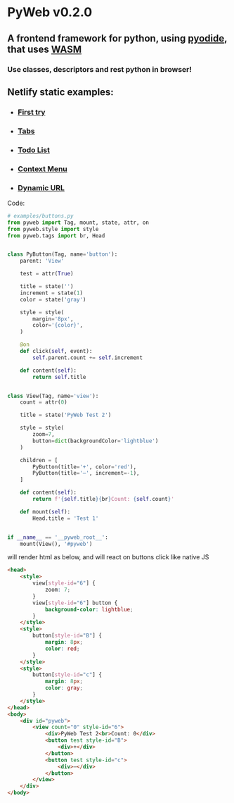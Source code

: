 # PyWeb v0.2.0

## A frontend framework for python, using [pyodide](https://pyodide.org/), that uses [WASM](https://webassembly.org/)
### Use classes, descriptors and rest python in browser!

## Netlify static examples:
- ### [First try](https://pyweb.netlify.app/examples/)
- ### [Tabs](https://pyweb.netlify.app/examples/tabs/)
- ### [Todo List](https://pyweb.netlify.app/examples/todos/)
- ### [Context Menu](https://pyweb.netlify.app/examples/context-menu/)
- ### [Dynamic URL](https://pyweb.netlify.app/examples/dynamic-url/)

Code:
```python
# examples/buttons.py
from pyweb import Tag, mount, state, attr, on
from pyweb.style import style
from pyweb.tags import br, Head


class PyButton(Tag, name='button'):
    parent: 'View'

    test = attr(True)

    title = state('')
    increment = state(1)
    color = state('gray')

    style = style(
        margin='8px',
        color='{color}',
    )

    @on
    def click(self, event):
        self.parent.count += self.increment

    def content(self):
        return self.title


class View(Tag, name='view'):
    count = attr(0)

    title = state('PyWeb Test 2')

    style = style(
        zoom=7,
        button=dict(backgroundColor='lightblue')
    )

    children = [
        PyButton(title='+', color='red'),
        PyButton(title='–', increment=-1),
    ]

    def content(self):
        return f'{self.title}{br}Count: {self.count}'

    def mount(self):
        Head.title = 'Test 1'


if __name__ == '__pyweb_root__':
    mount(View(), '#pyweb')


```
will render html as below, and will react on buttons click like native JS
```html
<head>
    <style>
        view[style-id="6"] {
            zoom: 7;
        }
        view[style-id="6"] button {
            background-color: lightblue;
        }
    </style>
    <style>
        button[style-id="B"] {
            margin: 8px;
            color: red;
        }
    </style>
    <style>
        button[style-id="c"] {
            margin: 8px;
            color: gray;
        }
    </style>
</head>
<body>
    <div id="pyweb">
        <view count="0" style-id="6">
            <div>PyWeb Test 2<br>Count: 0</div>
            <button test style-id="B">
                <div>+</div>
            </button>
            <button test style-id="c">
                <div>–</div>
            </button>
        </view>
    </div>
</body>
```
